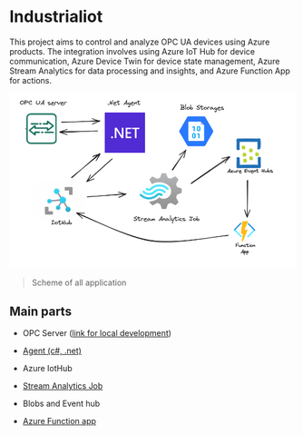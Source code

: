 # Industrialiot

This project aims to control and analyze OPC UA devices using Azure products. The integration involves using Azure IoT Hub for device communication, Azure Device Twin for device state management, Azure Stream Analytics for data processing and insights, and Azure Function App for actions.

![1716123501356](image/README/1716123501356.png)

> Scheme of all application

## Main parts

- OPC Server ([link for local development](https://github.com/Yaroslaw07/Industrialiot/tree/master/Industrialiot.Opc))

- [Agent (c#, .net)](https://github.com/Yaroslaw07/Industrialiot/tree/master/Industrialiot.Agent)

- Azure IotHub

- [Stream Analytics Job](https://github.com/Yaroslaw07/Industrialiot/tree/master/Industrialiot.StreamAnalytics)

- Blobs and Event hub

- [Azure Function app](https://github.com/Yaroslaw07/Industrialiot/tree/master/Industrialiot.Functions)
